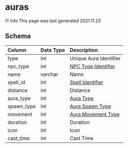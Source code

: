 # auras

!!! info
	This page was last generated 2021.11.23

## Schema
| Column | Data Type | Description |
| :--- | :--- | :--- |
| type | int | Unique Aura Identifier |
| npc_type | int | [NPC Type Identifier](../../schema/npcs/npc_types.md) |
| name | varchar | Name |
| spell_id | int | [Spell Identifier](spells_new.md) |
| distance | int | Distance |
| aura_type | int | [Aura Type](../../../../server/spells/aura-types) |
| spawn_type | int | [Aura Spawn Type](../../../../server/spells/aura-spawn-types) |
| movement | int | [Aura Movement Type](../../../../server/spells/aura-movement-types) |
| duration | int | Duration |
| icon | int | Icon |
| cast_time | int | Cast Time |

